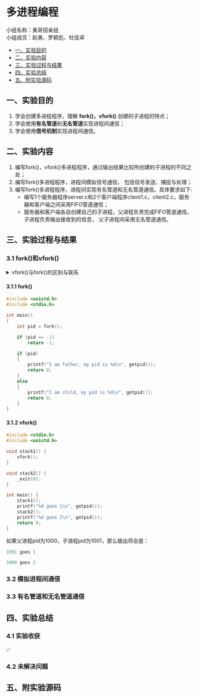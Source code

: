 # 多进程编程

小组名称：勇哥招亲组  
小组成员：赵勇、罗颖彪、杜佳卓

- [一、实验目的](#jump1)
- [二、实验内容](#jump2)
- [三、实验过程与结果](#jump3)
- [四、实验总结](#jump4)
- [五、附实验源码](#jump5)

## <span id="jump1">一、实验目的</span>
1. 学会创建多进程程序，理解 **fork()，vfork()** 创建的子进程的特点；
2. 学会使用**有名管道**和**无名管道**实现进程间通信；
3. 学会使用**信号机制**实现进程间通信。

## <span id="jump2">二、实验内容</span>

1. 编写fork()，vfork()多进程程序，通过输出结果比较所创建的子进程的不同之处；
2. 编写fork()多进程程序，进程间模拟信号通信， 包括信号发送、捕捉与处理；
3. 编写fork()多进程程序，进程间实现有名管道和无名管道通信。具体要求如下:
    * 编写1个服务器程序server.c和2个客户端程序client1.c，client2.c，服务器和客户端之间采用FIFO管道通信；
    * 服务器和客户端各自创建自己的子进程，父进程负责完成FIFO管道通信，子进程负责输出接收到的信息， 父子进程间采用无名管道通信。

## <span id="jump3">三、实验过程与结果</span>

### 3.1 fork()和vfork()
<details>
<summary>
vfork()与fork()的区别与联系
</summary>
<br/>
简单的说，vfork()跟fork()类似，都是创建一个子进程，这两个函数的的返回值也具有相同的含义。但是vfork()创建的子进程基本上只能做一件事，那就是立即调用_exit()函数或者exec函数族成员，调用任何其它函数（包括exit()）、修改任何数据（除了保存vfork()返回值的那个变量）、执行任何其它语句（包括return）都是不应该的。此外，调用vfork()之后，父进程会一直阻塞，直到子进程调用_exit()终止，或者调用exec函数族成员。

关于如何正确使用vfork()，上面这一段就是全部了。但是为什么vfork()会这样呢？ 其实vfork()和fork()之间只有两点不同：

1. fork()会复制父进程的页表，而vfork()不会复制，直接让子进程共用父进程的页表；
2. fork()使用了写时复制技术，而vfork()没有，它任何时候都不会复制父进程地址空间。

即使算上vfork()会阻塞父进程而fork()不会，也只有三点不同，没有更多不同了。所以vfork()产生的子进程跟父进程完全共同使用同一个地址空间，甚至共享同一个函数堆栈！也就是子进程中对任何数据变量的修改，不管是局部的还是全局的，都会影响到父进程。而任何一个函数调用都会修改栈空间，这就是为什么vfork()的子进程不能随便调用别的函数。

但需要注意的是，由于vfork()毕竟还是产生一个新的进程，所以子进程拥有自己的进程描述符，拥有自己的寄存器，最重要的是，拥有自己的打开文件列表！

注意拥有自己的打开文件列表非常重要，因为如果子进程只是简单地共用父进程的打开文件列表，那么当子进程调用_exit()退出时,\_exit()内部会自动关闭当前进程打开的所有文件描述符，也就是打开文件列表里面的文件，这将导致父进程恢复执行时，无法访问到自己之前已经打开过的文件，包括标准输入、标准输出和标准错误输出。所幸的是这永远不会发生，子进程会复制父进程的打开文件列表，并增加文件引用计数。

那为什么vfork()子进程中可以调用_exit()，却不可以调用exit()，也不可以直接return呢？

exit()是对_exit()的封装，它自己在调用_exit()前会做很多清理工作，其中包括刷新并关闭当前进程使用的流缓冲（比如stdio.h里面的printf等），由于vfork()的子进程完全共享了父进程地址空间，子进程里面的流也是共享的父进程的流，所以子进程里面是不能做这些事的。

直接return就更不行了，子进程return以后，会从当前函数的外部调用点后面继续执行，这后面子进程可能将会执行很多语句，结果就没法预料了。
</details>

#### 3.1.1 fork()

```c
#include <unistd.h>
#include <stdio.h>

int main()
{
    int pid = fork();

    if (pid == -1)
        return -1;

    if (pid)
    {
        printf("I am father, my pid is %d\n", getpid());
        return 0;
    }
    else
    {
        printf("I am child, my pid is %d\n", getpid());
        return 0;
    }
}
```


#### 3.1.2 vfork()

```C
#include <stdio.h>
#include <unistd.h>

void stack1() {
    vfork();
}

void stack2() {
    _exit(0);
}

int main() {
    stack1();
    printf("%d goes 1\n", getpid());
    stack2();
    printf("%d goes 2\n", getpid());
    return 0;
}
```
如果父进程pid为1000，子进程pid为1001，那么输出将会是：
```C
1001 goes 1

1000 goes 2
```

### 3.2 模拟进程间通信

### 3.3 有名管道和无名管道通信


## <span id="jump4">四、实验总结</span>

### 4.1 实验收获
✅
### 4.2 未解决问题

## <span id="jump5">五、附实验源码</span>
